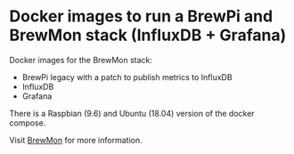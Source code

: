 # Docker images to run a BrewPi and BrewMon stack (InfluxDB + Grafana)

Docker images for the BrewMon stack:
 - BrewPi legacy with a patch to publish metrics to InfluxDB
 - InfluxDB
 - Grafana

There is a Raspbian (9.6) and Ubuntu (18.04) version of the docker compose.

Visit [BrewMon](https://github.com/bdelbosc/brewmon) for more information.
